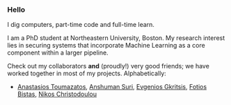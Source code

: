 ### Hello

I dig computers, part-time code and full-time learn.

I am a PhD student at Northeastern University, Boston. My research interest lies in securing systems that incorporate Machine Learning as a core component within a larger pipeline.

Check out my collaborators **and** (proudly!) very good friends; we have worked together in most of my projects. Alphabetically:
- [Anastasios Toumazatos](https://github.com/toumazatos "Anastasios Toumazatos"), [Anshuman Suri](https://github.com/iamgroot42 "Anshuman Suri"), [Evgenios Gkritsis](https://github.com/eGkritsis "Evgenios Gkritsis"), [Fotios Bistas](https://github.com/FotiosBistas "Fotios Bistas"), [Nikos Christodoulou](https://github.com/nikos-christodoulou "Nikos Christodoulou")
